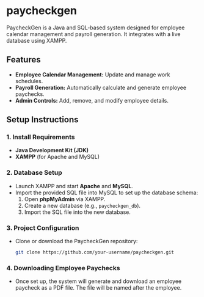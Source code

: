 # paycheckgen

PaycheckGen is a Java and SQL-based system designed for employee calendar management and payroll generation. It integrates with a live database using XAMPP.

## Features
- **Employee Calendar Management:** Update and manage work schedules.
- **Payroll Generation:** Automatically calculate and generate employee paychecks.
- **Admin Controls:** Add, remove, and modify employee details.

## Setup Instructions

### 1. Install Requirements
- **Java Development Kit (JDK)**
- **XAMPP** (for Apache and MySQL)

### 2. Database Setup
- Launch XAMPP and start **Apache** and **MySQL**.
- Import the provided SQL file into MySQL to set up the database schema:
  1. Open **phpMyAdmin** via XAMPP.
  2. Create a new database (e.g., `paycheckgen_db`).
  3. Import the SQL file into the new database.

### 3. Project Configuration
- Clone or download the PaycheckGen repository:
  ```bash
  git clone https://github.com/your-username/paycheckgen.git

### 4. Downloading Employee Paychecks
- Once set up, the system will generate and download an employee paycheck as a PDF file. The file will be named after the employee.


